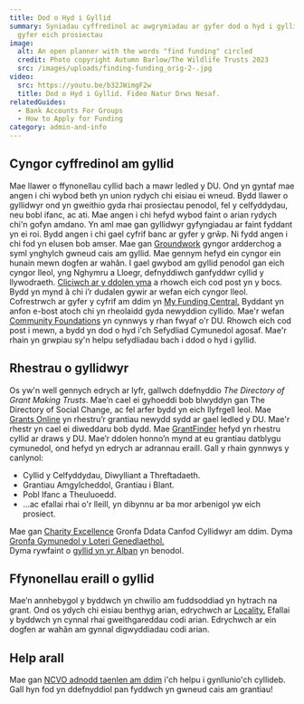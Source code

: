 ```yaml
---
title: Dod o Hyd i Gyllid
summary: Syniadau cyffredinol ac awgrymiadau ar gyfer dod o hyd i gyllid ar
  gyfer eich prosiectau
image:
  alt: An open planner with the words "find funding" circled
  credit: Photo copyright Autumn Barlow/The Wildlife Trusts 2023
  src: /images/uploads/finding-funding_orig-2-.jpg
video:
  src: https://youtu.be/b32JWimgF2w
  title: Dod o Hyd i Gyllid. Fideo Natur Drws Nesaf.
relatedGuides:
  - Bank Accounts For Groups
  - How to Apply for Funding
category: admin-and-info
---
```

## Cyngor cyffredinol am gyllid

Mae llawer o ffynonellau cyllid bach a mawr ledled y DU.
Ond yn gyntaf mae angen i chi wybod beth yn union rydych chi eisiau ei wneud. Bydd llawer o gyllidwyr ond yn gweithio gyda rhai prosiectau penodol, fel y celfyddydau, neu bobl ifanc, ac ati.
Mae angen i chi hefyd wybod faint o arian rydych chi'n gofyn amdano. Yn aml mae gan gyllidwyr gyfyngiadau ar faint fyddant yn ei roi.
Bydd angen i chi gael cyfrif banc ar gyfer y grŵp. Ni fydd angen i chi fod yn elusen bob amser.
Mae gan [Groundwork](https://www.groundwork.org.uk/project-fundraising-tips/) gyngor ardderchog a syml ynghylch gwneud cais am gyllid. Mae gennym hefyd ein cyngor ein hunain mewn dogfen ar wahân.
I gael gwybod am gyllid penodol gan eich cyngor lleol, yng Nghymru a Lloegr, defnyddiwch ganfyddwr cyllid y llywodraeth. [Cliciwch ar y ddolen yma](https://www.gov.uk/apply-funding-community-project) a rhowch eich cod post yn y bocs. Bydd yn mynd â chi i’r dudalen gywir ar wefan eich cyngor lleol.
Cofrestrwch ar gyfer y cyfrif am ddim yn [My Funding Central.](https://www.myfundingcentral.co.uk/) Byddant yn anfon e-bost atoch chi yn rheolaidd gyda newyddion cyllido.
Mae'r wefan [Community Foundations](https://www.ukcommunityfoundations.org/our-network) yn cynnwys y rhan fwyaf o'r DU. Rhowch eich cod post i mewn, a bydd yn dod o hyd i'ch Sefydliad Cymunedol agosaf. Mae'r rhain yn grwpiau sy'n helpu sefydliadau bach i ddod o hyd i gyllid.

## Rhestrau o gyllidwyr

Os yw'n well gennych edrych ar lyfr, gallwch ddefnyddio *The Directory of Grant Making Trusts*. Mae’n cael ei gyhoeddi bob blwyddyn gan The Directory of Social Change, ac fel arfer bydd yn eich llyfrgell leol.
Mae [Grants Online](https://www.grantsonline.org.uk/news/community-development/) yn rhestru’r grantiau newydd sydd ar gael ledled y DU. Mae'r rhestr yn cael ei diweddaru bob dydd.
Mae [GrantFinder](https://www.grantfinder.co.uk/funding-highlights/funds/community-development/) hefyd yn rhestru cyllid ar draws y DU. Mae’r ddolen honno’n mynd at eu grantiau datblygu cymunedol, ond hefyd yn edrych ar adrannau eraill. Gall y rhain gynnwys y canlynol:

* Cyllid y Celfyddydau, Diwylliant a Threftadaeth.
* Grantiau Amgylcheddol, Grantiau i Blant.
* Pobl Ifanc a Theuluoedd.
* …ac efallai rhai o'r lleill, yn dibynnu ar ba mor arbenigol yw eich prosiect.

Mae gan [Charity Excellence](https://www.charityexcellence.co.uk/Home/BlogDetail?Link=Small_Charity_NonProfit_Grant_Funding) Gronfa Ddata Canfod Cyllidwyr am ddim.
Dyma [Gronfa Gymunedol y Loteri Genedlaethol.](https://www.tnlcommunityfund.org.uk/funding/thinking-of-applying-for-funding)  
Dyma rywfaint o [gyllid yn yr Alban](https://www.communityfoodandhealth.org.uk/funding/funding-sources/) yn benodol.

## Ffynonellau eraill o gyllid

Mae’n annhebygol y byddwch yn chwilio am fuddsoddiad yn hytrach na grant. Ond os ydych chi eisiau benthyg arian, edrychwch ar [Locality.](https://locality.org.uk/services-tools/funding/)
Efallai y byddwch yn cynnal rhai gweithgareddau codi arian. Edrychwch ar ein dogfen ar wahân am gynnal digwyddiadau codi arian.

## Help arall

Mae gan [NCVO adnodd taenlen am ddim](https://www.ncvo.org.uk/help-and-guidance/running-a-charity/financial-management/planning-and-budgeting/funding-and-income-planner/) i'ch helpu i gynllunio'ch cyllideb. Gall hyn fod yn ddefnyddiol pan fyddwch yn gwneud cais am grantiau!

